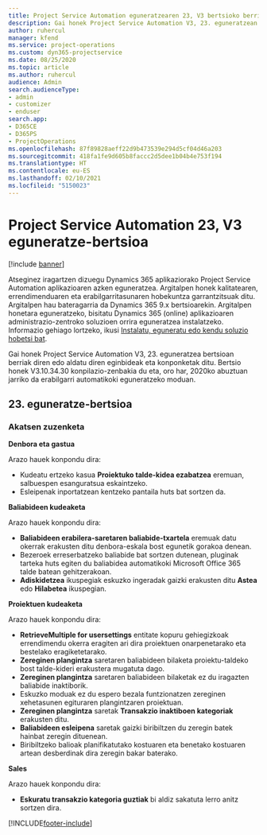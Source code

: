```yaml
---
title: Project Service Automation eguneratzearen 23, V3 bertsioko berrikuntzak edo aldaketak
description: Gai honek Project Service Automation V3, 23. eguneratzean erabilgarri dauden eginbideak eta konponketak ditu.
author: ruhercul
manager: kfend
ms.service: project-operations
ms.custom: dyn365-projectservice
ms.date: 08/25/2020
ms.topic: article
ms.author: ruhercul
audience: Admin
search.audienceType:
- admin
- customizer
- enduser
search.app:
- D365CE
- D365PS
- ProjectOperations
ms.openlocfilehash: 87f89828aeff22d9b473539e294d5cf04d46a203
ms.sourcegitcommit: 418fa1fe9d605b8faccc2d5dee1b04b4e753f194
ms.translationtype: HT
ms.contentlocale: eu-ES
ms.lasthandoff: 02/10/2021
ms.locfileid: "5150023"
---
```

# <a name="project-service-automation-update-release-23-v3"></a>Project Service Automation 23, V3 eguneratze-bertsioa

[!include [banner](../includes/psa-now-project-operations.md)]

Atseginez iragartzen dizuegu Dynamics 365 aplikaziorako Project Service Automation aplikazioaren azken eguneratzea. Argitalpen honek kalitatearen, errendimenduaren eta erabilgarritasunaren hobekuntza garrantzitsuak ditu. Argitalpen hau bateragarria da Dynamics 365 9.x bertsioarekin. Argitalpen honetara eguneratzeko, bisitatu Dynamics 365 (online) aplikazioaren administrazio-zentroko soluzioen orrira eguneratzea instalatzeko. Informazio gehiago lortzeko, ikusi [Instalatu, eguneratu edo kendu soluzio hobetsi bat](https://docs.microsoft.com/power-platform/admin/install-remove-preferred-solution).

Gai honek Project Service Automation V3, 23. eguneratzea bertsioan berriak diren edo aldatu diren eginbideak eta konponketak ditu. Bertsio honek V3.10.34.30 konpilazio-zenbakia du eta, oro har, 2020ko abuztuan jarriko da erabilgarri automatikoki eguneratzeko moduan.

## <a name="update-release-23"></a>23. eguneratze-bertsioa

### <a name="bug-fixes"></a>Akatsen zuzenketa

**Denbora eta gastua**

Arazo hauek konpondu dira:
- Kudeatu ertzeko kasua **Proiektuko talde-kidea ezabatzea** eremuan, salbuespen esanguratsua eskaintzeko.
- Esleipenak inportatzean kentzeko pantaila huts bat sortzen da.

**Baliabideen kudeaketa**

Arazo hauek konpondu dira:

- **Baliabideen erabilera-saretaren baliabide-txartela** eremuak datu okerrak erakusten ditu denbora-eskala bost egunetik gorakoa denean.
- Bezeroek erreserbatzeko baliabide bat sortzen dutenean, pluginak tarteka huts egiten du baliabidea automatikoki Microsoft Office 365 talde batean gehitzerakoan.
- **Adiskidetzea** ikuspegiak eskuzko ingeradak gaizki erakusten ditu **Astea** edo **Hilabetea** ikuspegian.

**Proiektuen kudeaketa**

Arazo hauek konpondu dira:

- **RetrieveMultiple for usersettings** entitate kopuru gehiegizkoak errendimendu okerra eragiten ari dira proiektuen onarpenetarako eta bestelako eragiketetarako.
- **Zereginen plangintza** saretaren baliabideen bilaketa proiektu-taldeko bost talde-kideri erakustera mugatuta dago. 
- **Zereginen plangintza** saretaren baliabideen bilaketak ez du iragazten baliabide inaktiborik.
- Eskuzko moduak ez du espero bezala funtzionatzen zereginen xehetasunen egituraren plangintzaren proiektuan.
- **Zereginen plangintza** saretak **Transakzio inaktiboen kategoriak** erakusten ditu.
- **Baliabideen esleipena** saretak gaizki biribiltzen du zeregin batek hainbat zeregin dituenean.
- Biribiltzeko balioak planifikatutako kostuaren eta benetako kostuaren artean desberdinak dira zeregin bakar baterako.

**Sales**

Arazo hauek konpondu dira:

- **Eskuratu transakzio kategoria guztiak** bi aldiz sakatuta lerro anitz sortzen dira.


[!INCLUDE[footer-include](../includes/footer-banner.md)]